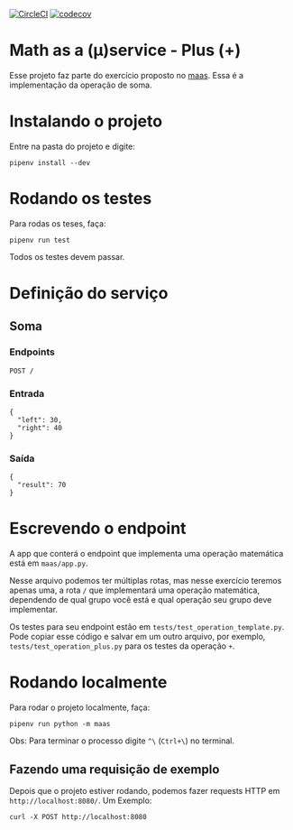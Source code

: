 [![CircleCI](https://circleci.com/gh/b2wads/maas-plus/tree/master.svg?style=shield)](https://circleci.com/gh/b2wads/maas-plus)
[![codecov](https://codecov.io/gh/b2wads/maas-plus/branch/master/graph/badge.svg)](https://codecov.io/gh/b2wads/maas-plus)


# Math as a (µ)service - Plus (+)

Esse projeto faz parte do exercício proposto no [maas](https://github.com/b2wads/maas).
Essa é a implementação da operação de soma.


# Instalando o projeto

Entre na pasta do projeto e digite:

```
pipenv install --dev
```

# Rodando os testes

Para rodas os teses, faça:

```
pipenv run test
```

Todos os testes devem passar.


# Definição do serviço

## Soma

### Endpoints

`POST /`

### Entrada

```
{
  "left": 30,
  "right": 40
}
```


### Saída

```
{
  "result": 70
}
```

# Escrevendo o endpoint

A app que conterá o endpoint que implementa uma operação matemática está em `maas/app.py`.

Nesse arquivo podemos ter múltiplas rotas, mas nesse exercício teremos apenas uma, a rota `/` que implementará uma operação matemática, dependendo de qual grupo você está e qual operação seu grupo deve implementar.


Os testes para seu endpoint estão em `tests/test_operation_template.py`. Pode copiar esse código e salvar em um outro arquivo, por exemplo, `tests/test_operation_plus.py` para os testes da operação `+`.

# Rodando localmente

Para rodar o projeto localmente, faça:

```
pipenv run python -m maas
```

Obs: Para terminar o processo digite `^\` (`Ctrl+\`) no terminal.

## Fazendo uma requisição de exemplo

Depois que o projeto estiver rodando, podemos fazer requests HTTP em `http://localhost:8080/`. Um Exemplo:

```
curl -X POST http://localhost:8080
```
